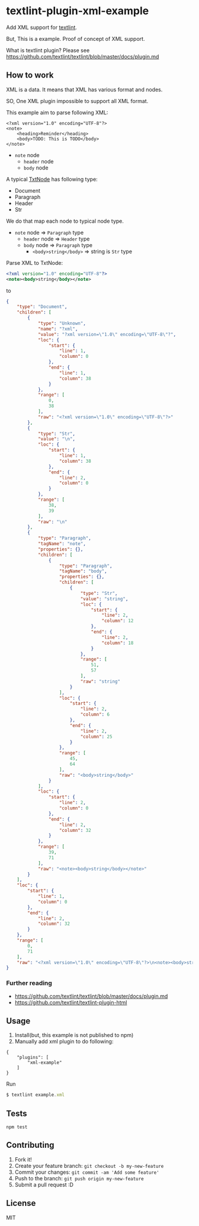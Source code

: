 # textlint-plugin-xml-example

Add XML support for [textlint](https://github.com/textlint/textlint "textlint").

But, This is a example. Proof of concept of XML support.

What is textlint plugin?
Please see https://github.com/textlint/textlint/blob/master/docs/plugin.md

## How to work

XML is a data. It means that XML has various format and nodes.

SO, One XML plugin impossible to support all XML format.

This example aim to parse following XML:

```
<?xml version="1.0" encoding="UTF-8"?>
<note>
    <heading>Reminder</heading>
    <body>TODO: This is TODO</body>
</note>
```

- `note` node
    - `header` node
    - `body` node
    
A typical [TxtNode](https://github.com/textlint/textlint/blob/master/docs/txtnode.md "TxtNode interface") has following type:

- Document
- Paragraph
- Header
- Str

We do that map each node to typical node type.

- `note` node => `Paragraph` type
    - `header` node => `Header` type
    - `body` node => `Paragraph` type
        - `<body>string</body>` => string is `Str` type

Parse XML to TxtNode:

```xml
<?xml version="1.0" encoding="UTF-8"?>
<note><body>string</body></note>
```

to

```json
{
    "type": "Document",
    "children": [
        {
            "type": "Unknown",
            "name": "?xml",
            "value": "?xml version=\"1.0\" encoding=\"UTF-8\"?",
            "loc": {
                "start": {
                    "line": 1,
                    "column": 0
                },
                "end": {
                    "line": 1,
                    "column": 38
                }
            },
            "range": [
                0,
                38
            ],
            "raw": "<?xml version=\"1.0\" encoding=\"UTF-8\"?>"
        },
        {
            "type": "Str",
            "value": "\n",
            "loc": {
                "start": {
                    "line": 1,
                    "column": 38
                },
                "end": {
                    "line": 2,
                    "column": 0
                }
            },
            "range": [
                38,
                39
            ],
            "raw": "\n"
        },
        {
            "type": "Paragraph",
            "tagName": "note",
            "properties": {},
            "children": [
                {
                    "type": "Paragraph",
                    "tagName": "body",
                    "properties": {},
                    "children": [
                        {
                            "type": "Str",
                            "value": "string",
                            "loc": {
                                "start": {
                                    "line": 2,
                                    "column": 12
                                },
                                "end": {
                                    "line": 2,
                                    "column": 18
                                }
                            },
                            "range": [
                                51,
                                57
                            ],
                            "raw": "string"
                        }
                    ],
                    "loc": {
                        "start": {
                            "line": 2,
                            "column": 6
                        },
                        "end": {
                            "line": 2,
                            "column": 25
                        }
                    },
                    "range": [
                        45,
                        64
                    ],
                    "raw": "<body>string</body>"
                }
            ],
            "loc": {
                "start": {
                    "line": 2,
                    "column": 0
                },
                "end": {
                    "line": 2,
                    "column": 32
                }
            },
            "range": [
                39,
                71
            ],
            "raw": "<note><body>string</body></note>"
        }
    ],
    "loc": {
        "start": {
            "line": 1,
            "column": 0
        },
        "end": {
            "line": 2,
            "column": 32
        }
    },
    "range": [
        0,
        71
    ],
    "raw": "<?xml version=\"1.0\" encoding=\"UTF-8\"?>\n<note><body>string</body></note>"
}
```


### Further reading

- https://github.com/textlint/textlint/blob/master/docs/plugin.md
- https://github.com/textlint/textlint-plugin-html

## Usage

1. Install(but, this example is not published to npm)
2. Manually add xml plugin to do following:

```
{
    "plugins": [
        "xml-example"
    ]
}
```

Run

```js
$ textlint example.xml
```

## Tests

    npm test

## Contributing

1. Fork it!
2. Create your feature branch: `git checkout -b my-new-feature`
3. Commit your changes: `git commit -am 'Add some feature'`
4. Push to the branch: `git push origin my-new-feature`
5. Submit a pull request :D

## License

MIT

